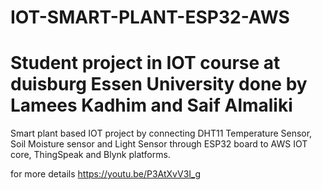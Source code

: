 # IOT-SMART-PLANT-ESP32-AWS
# Student project in IOT course at duisburg Essen University done by Lamees Kadhim and Saif Almaliki 
Smart plant based IOT project by connecting DHT11 Temperature Sensor, Soil Moisture sensor and Light Sensor through ESP32 board to AWS IOT core, ThingSpeak and Blynk platforms.

for more details
https://youtu.be/P3AtXvV3I_g
